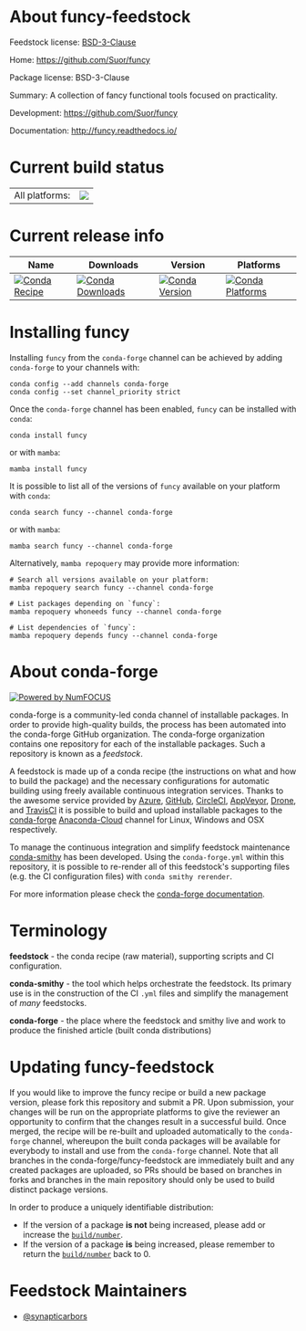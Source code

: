 About funcy-feedstock
=====================

Feedstock license: [BSD-3-Clause](https://github.com/conda-forge/funcy-feedstock/blob/main/LICENSE.txt)

Home: https://github.com/Suor/funcy

Package license: BSD-3-Clause

Summary: A collection of fancy functional tools focused on practicality.

Development: https://github.com/Suor/funcy

Documentation: http://funcy.readthedocs.io/

Current build status
====================


<table><tr><td>All platforms:</td>
    <td>
      <a href="https://dev.azure.com/conda-forge/feedstock-builds/_build/latest?definitionId=3897&branchName=main">
        <img src="https://dev.azure.com/conda-forge/feedstock-builds/_apis/build/status/funcy-feedstock?branchName=main">
      </a>
    </td>
  </tr>
</table>

Current release info
====================

| Name | Downloads | Version | Platforms |
| --- | --- | --- | --- |
| [![Conda Recipe](https://img.shields.io/badge/recipe-funcy-green.svg)](https://anaconda.org/conda-forge/funcy) | [![Conda Downloads](https://img.shields.io/conda/dn/conda-forge/funcy.svg)](https://anaconda.org/conda-forge/funcy) | [![Conda Version](https://img.shields.io/conda/vn/conda-forge/funcy.svg)](https://anaconda.org/conda-forge/funcy) | [![Conda Platforms](https://img.shields.io/conda/pn/conda-forge/funcy.svg)](https://anaconda.org/conda-forge/funcy) |

Installing funcy
================

Installing `funcy` from the `conda-forge` channel can be achieved by adding `conda-forge` to your channels with:

```
conda config --add channels conda-forge
conda config --set channel_priority strict
```

Once the `conda-forge` channel has been enabled, `funcy` can be installed with `conda`:

```
conda install funcy
```

or with `mamba`:

```
mamba install funcy
```

It is possible to list all of the versions of `funcy` available on your platform with `conda`:

```
conda search funcy --channel conda-forge
```

or with `mamba`:

```
mamba search funcy --channel conda-forge
```

Alternatively, `mamba repoquery` may provide more information:

```
# Search all versions available on your platform:
mamba repoquery search funcy --channel conda-forge

# List packages depending on `funcy`:
mamba repoquery whoneeds funcy --channel conda-forge

# List dependencies of `funcy`:
mamba repoquery depends funcy --channel conda-forge
```


About conda-forge
=================

[![Powered by
NumFOCUS](https://img.shields.io/badge/powered%20by-NumFOCUS-orange.svg?style=flat&colorA=E1523D&colorB=007D8A)](https://numfocus.org)

conda-forge is a community-led conda channel of installable packages.
In order to provide high-quality builds, the process has been automated into the
conda-forge GitHub organization. The conda-forge organization contains one repository
for each of the installable packages. Such a repository is known as a *feedstock*.

A feedstock is made up of a conda recipe (the instructions on what and how to build
the package) and the necessary configurations for automatic building using freely
available continuous integration services. Thanks to the awesome service provided by
[Azure](https://azure.microsoft.com/en-us/services/devops/), [GitHub](https://github.com/),
[CircleCI](https://circleci.com/), [AppVeyor](https://www.appveyor.com/),
[Drone](https://cloud.drone.io/welcome), and [TravisCI](https://travis-ci.com/)
it is possible to build and upload installable packages to the
[conda-forge](https://anaconda.org/conda-forge) [Anaconda-Cloud](https://anaconda.org/)
channel for Linux, Windows and OSX respectively.

To manage the continuous integration and simplify feedstock maintenance
[conda-smithy](https://github.com/conda-forge/conda-smithy) has been developed.
Using the ``conda-forge.yml`` within this repository, it is possible to re-render all of
this feedstock's supporting files (e.g. the CI configuration files) with ``conda smithy rerender``.

For more information please check the [conda-forge documentation](https://conda-forge.org/docs/).

Terminology
===========

**feedstock** - the conda recipe (raw material), supporting scripts and CI configuration.

**conda-smithy** - the tool which helps orchestrate the feedstock.
                   Its primary use is in the construction of the CI ``.yml`` files
                   and simplify the management of *many* feedstocks.

**conda-forge** - the place where the feedstock and smithy live and work to
                  produce the finished article (built conda distributions)


Updating funcy-feedstock
========================

If you would like to improve the funcy recipe or build a new
package version, please fork this repository and submit a PR. Upon submission,
your changes will be run on the appropriate platforms to give the reviewer an
opportunity to confirm that the changes result in a successful build. Once
merged, the recipe will be re-built and uploaded automatically to the
`conda-forge` channel, whereupon the built conda packages will be available for
everybody to install and use from the `conda-forge` channel.
Note that all branches in the conda-forge/funcy-feedstock are
immediately built and any created packages are uploaded, so PRs should be based
on branches in forks and branches in the main repository should only be used to
build distinct package versions.

In order to produce a uniquely identifiable distribution:
 * If the version of a package **is not** being increased, please add or increase
   the [``build/number``](https://docs.conda.io/projects/conda-build/en/latest/resources/define-metadata.html#build-number-and-string).
 * If the version of a package **is** being increased, please remember to return
   the [``build/number``](https://docs.conda.io/projects/conda-build/en/latest/resources/define-metadata.html#build-number-and-string)
   back to 0.

Feedstock Maintainers
=====================

* [@synapticarbors](https://github.com/synapticarbors/)

